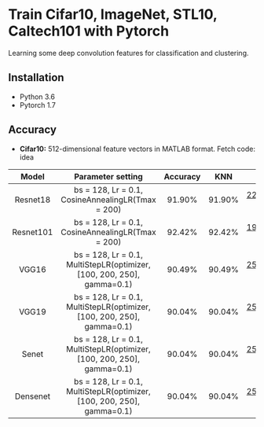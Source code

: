 # Train Cifar10, ImageNet, STL10, Caltech101 with Pytorch
Learning some deep convolution features for classification and clustering.
## Installation
* Python 3.6 
* Pytorch 1.7

## Accuracy
* **Cifar10:** 512-dimensional feature vectors in MATLAB format.  Fetch code: idea

| Model           | Parameter setting                                        | Accuracy     |  KNN          | Downlaod     | 
| :-------------: |:-------------:                                           | :-----:      |  :-----:      | :-----:      | 
|  Resnet18       |bs = 128, Lr = 0.1, CosineAnnealingLR(Tmax = 200)         | 91.90%       |  91.90%       | [228_epoch.pth](https://pan.baidu.com/s/1a8yZH5KrPVxt8j8dGCYhTw) \|  [512-D](https://github.com/StevenWangNPU/Deep-Features-Learning/edit/main/README.md) | 
|  Resnet101      |bs = 128, Lr = 0.1, CosineAnnealingLR(Tmax = 200)         | 92.42%       |  92.42%       | [191_epoch.pth](https://pan.baidu.com/s/1ZIE3Ujx1zfOtfUAf-QPVyw) \| [512-D](https://github.com/StevenWangNPU/Deep-Features-Learning/edit/main/README.md) |
|  VGG16          |bs = 128, Lr = 0.1, MultiStepLR(optimizer, [100, 200, 250], gamma=0.1)   | 90.49%        |  90.49%       | [253_epoch.pth](https://pan.baidu.com/s/1kCg4hUXcdB9Fj4ShL4BDKg) \| [512-D](https://github.com/StevenWangNPU/Deep-Features-Learning/edit/main/README.md) |      
|  VGG19          | bs = 128, Lr = 0.1, MultiStepLR(optimizer, [100, 200, 250], gamma=0.1)  | 90.04%       | 90.04%        | [254_epoch.pth](https://pan.baidu.com/s/1XUbVcFKQuzXHqvTaSPql3g) \| [512-D](https://github.com/StevenWangNPU/Deep-Features-Learning/edit/main/README.md) |     
|  Senet          | bs = 128, Lr = 0.1, MultiStepLR(optimizer, [100, 200, 250], gamma=0.1)  | 90.04%       | 90.04%        | [254_epoch.pth](https://pan.baidu.com/s/1XUbVcFKQuzXHqvTaSPql3g) \| [512-D](https://github.com/StevenWangNPU/Deep-Features-Learning/edit/main/README.md) | 
|  Densenet       | bs = 128, Lr = 0.1, MultiStepLR(optimizer, [100, 200, 250], gamma=0.1)  | 90.04%       | 90.04%        | [254_epoch.pth](https://pan.baidu.com/s/1XUbVcFKQuzXHqvTaSPql3g) \| [512-D](https://github.com/StevenWangNPU/Deep-Features-Learning/edit/main/README.md) |  
